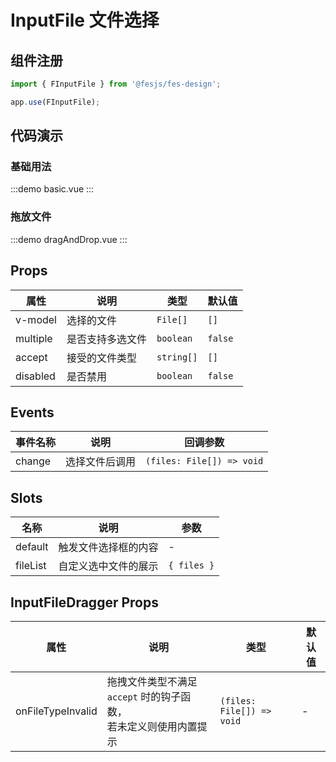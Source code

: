 # InputFile 文件选择

## 组件注册

```js
import { FInputFile } from '@fesjs/fes-design';

app.use(FInputFile);
```

## 代码演示

### 基础用法

:::demo
basic.vue
:::

### 拖放文件

:::demo
dragAndDrop.vue
:::

## Props
| 属性     | 说明             | 类型       | 默认值  |
|----------|----------------|------------|---------|
| v-model  | 选择的文件       | `File[]`   | `[]`    |
| multiple | 是否支持多选文件 | `boolean`  | `false` |
| accept   | 接受的文件类型   | `string[]` | `[]`    |
| disabled | 是否禁用         | `boolean`  | `false` |

## Events

| 事件名称 | 说明           | 回调参数                  |
|----------|--------------|---------------------------|
| change   | 选择文件后调用 | `(files: File[]) => void` |

## Slots

| 名称     | 说明                 | 参数        |
|----------|--------------------|-------------|
| default  | 触发文件选择框的内容 | -           |
| fileList | 自定义选中文件的展示 | `{ files }` |

## InputFileDragger Props

| 属性              | 说明                                                                 | 类型                      | 默认值 |
|-------------------|--------------------------------------------------------------------|---------------------------|--------|
| onFileTypeInvalid | 拖拽文件类型不满足 `accept` 时的钩子函数，<br/>若未定义则使用内置提示 | `(files: File[]) => void` | -      |
